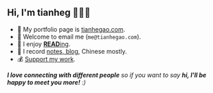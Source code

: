 <h2>Hi, I'm tianheg 👋👨‍💻</h2>

- 🚀 My portfolio page is [tianhegao.com](https://tianhegao.com).
- 📧 Welcome to email me (`me@tianhegao.com`).
- 📖 I enjoy [**READ**ing](https://tianheg.xyz/tags/reading/).
- 📝 I record [notes, blog](https://tianheg.xyz), Chinese mostly.
- 💰 [Support my work](https://github.com/tianheg/sponsor).

<em><b>I love connecting with different people</b> so if you want to say <b>hi, I'll be happy to meet you more!</b> :)</em>
